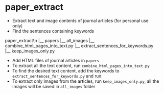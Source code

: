 # paper_extract
- Extract text and image contents of journal articles (for personal use only)
- Find the sentences containing keywords

paper_extract\n
|__ papers
|__ all_images
|__ combine_html_pages_into_text.py
|__ extract_sentences_for_keywords.py
|__ keep_images_only.py

- Add HTML files of journal articles in ```papers```
- To extract all the text content, run ```combine_html_pages_into_text.py```
- To find the desired text content, add the keywords to ```extract_sentences_for_keywords.py``` and run
- To extract only images from the articles, run ```keep_images_only.py```, all the images will be saved in ```all_images``` folder
